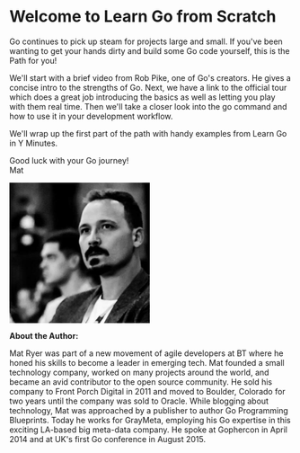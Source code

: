 # Welcome to Learn Go from Scratch

Go continues to pick up steam for projects large and small. If you've been wanting to get your hands dirty and build some Go code yourself, this is the Path for you!

We'll start with a brief video from Rob Pike, one of Go's creators. He gives a concise intro to the strengths of Go. Next, we have a link to the official tour which does a great job introducing the basics as well as letting you play with them real time. Then we'll take a closer look into the go command and how to use it in your development workflow.

We'll wrap up the first part of the path with handy examples from Learn Go in Y Minutes.

Good luck with your Go journey!  
Mat

<img src="https://raw.githubusercontent.com/outlearn-content/go-path/master/assets/matryer.jpg" alt="Mat Ryer" style="width:250px;height:250px" align="left">

<br clear="all">

**About the Author:**

Mat Ryer was part of a new movement of agile developers at BT where he honed his skills to become a leader in emerging tech. Mat founded a small technology company, worked on many projects around the world, and became an avid contributor to the open source community. He sold his company to Front Porch Digital in 2011 and moved to Boulder, Colorado for two years until the company was sold to Oracle. While blogging about technology, Mat was approached by a publisher to author Go Programming Blueprints. Today he works for GrayMeta, employing his Go expertise in this exciting LA-based big meta-data company. He spoke at Gophercon in April 2014 and at UK's first Go conference in August 2015.
